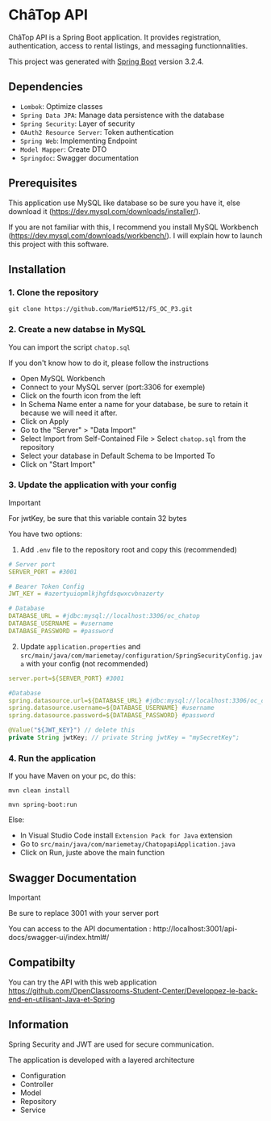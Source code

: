 # ChâTop API

ChâTop API is a Spring Boot application. It provides registration, authentication, access to rental listings, and messaging functionnalities.

This project was generated with [Spring Boot](https://spring.io/projects/spring-boot) version 3.2.4.

## Dependencies

- `Lombok`: Optimize classes
- `Spring Data JPA`: Manage data persistence with the database
- `Spring Security`: Layer of security
- `OAuth2 Resource Server`: Token authentication
- `Spring Web`: Implementing Endpoint
- `Model Mapper`: Create DTO
- `Springdoc`: Swagger documentation

## Prerequisites

This application use MySQL like database so be sure you have it, else download it (https://dev.mysql.com/downloads/installer/).

If you are not familiar with this, I recommend you install MySQL Workbench (https://dev.mysql.com/downloads/workbench/). I will explain how to launch this project with this software.

## Installation

### 1. Clone the repository
```
git clone https://github.com/MarieM512/FS_OC_P3.git
```

### 2. Create a new databse in MySQL

You can import the script `chatop.sql`

If you don't know how to do it, please follow the instructions

- Open MySQL Workbench
- Connect to your MySQL server (port:3306 for exemple)
- Click on the fourth icon from the left
- In Schema Name enter a name for your database, be sure to retain it because we will need it after.
- Click on Apply
- Go to the "Server" > "Data Import"
- Select Import from Self-Contained File > Select `chatop.sql` from the repository
- Select your database in Default Schema to be Imported To
- Click on "Start Import"

### 3. Update the application with your config

> [!IMPORTANT]
> For jwtKey, be sure that this variable contain 32 bytes

You have two options:

1. Add `.env` file to the repository root and copy this (recommended)
```yaml
# Server port
SERVER_PORT = #3001

# Bearer Token Config
JWT_KEY = #azertyuiopmlkjhgfdsqwxcvbnazerty

# Database
DATABASE_URL = #jdbc:mysql://localhost:3306/oc_chatop
DATABASE_USERNAME = #username
DATABASE_PASSWORD = #password
```

2. Update `application.properties` and `src/main/java/com/mariemetay/configuration/SpringSecurityConfig.java` with your config (not recommended)
```yaml
server.port=${SERVER_PORT} #3001

#Database
spring.datasource.url=${DATABASE_URL} #jdbc:mysql://localhost:3306/oc_chatop #replace oc_chatop with the name of your database
spring.datasource.username=${DATABASE_USERNAME} #username
spring.datasource.password=${DATABASE_PASSWORD} #password
```

```java
@Value("${JWT_KEY}") // delete this
private String jwtKey; // private String jwtKey = "mySecretKey";
```

### 4. Run the application

If you have Maven on your pc, do this:
```
mvn clean install
```

```
mvn spring-boot:run
```

Else:

- In Visual Studio Code install `Extension Pack for Java` extension
- Go to `src/main/java/com/mariemetay/ChatopapiApplication.java`
- Click on Run, juste above the main function

## Swagger Documentation

> [!IMPORTANT]
> Be sure to replace 3001 with your server port

You can access to the API documentation : http://localhost:3001/api-docs/swagger-ui/index.html#/


## Compatibilty

You can try the API with this web application https://github.com/OpenClassrooms-Student-Center/Developpez-le-back-end-en-utilisant-Java-et-Spring

## Information

Spring Security and JWT are used for secure communication.

The application is developed with a layered architecture
- Configuration
- Controller
- Model
- Repository
- Service


